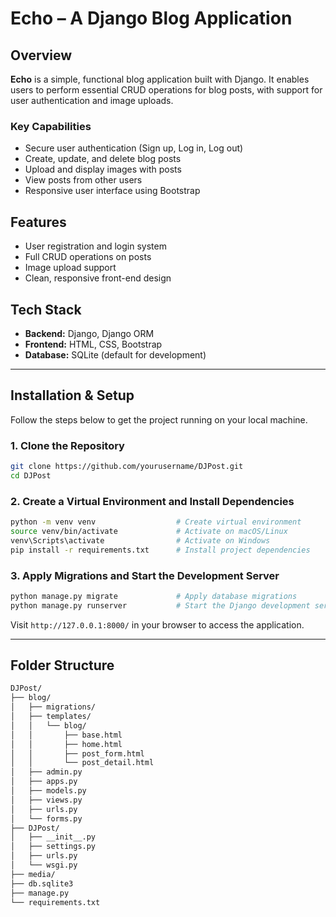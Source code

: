 # Echo – A Django Blog Application

## Overview

**Echo** is a simple, functional blog application built with Django. It enables users to perform essential CRUD operations for blog posts, with support for user authentication and image uploads.

### Key Capabilities

- Secure user authentication (Sign up, Log in, Log out)  
- Create, update, and delete blog posts  
- Upload and display images with posts  
- View posts from other users  
- Responsive user interface using Bootstrap

## Features

- User registration and login system  
- Full CRUD operations on posts  
- Image upload support  
- Clean, responsive front-end design  

## Tech Stack

- **Backend:** Django, Django ORM  
- **Frontend:** HTML, CSS, Bootstrap  
- **Database:** SQLite (default for development)

---

## Installation & Setup

Follow the steps below to get the project running on your local machine.

### 1. Clone the Repository

```bash
git clone https://github.com/yourusername/DJPost.git
cd DJPost
```

### 2. Create a Virtual Environment and Install Dependencies

```bash
python -m venv venv                  # Create virtual environment
source venv/bin/activate             # Activate on macOS/Linux
venv\Scripts\activate                # Activate on Windows
pip install -r requirements.txt      # Install project dependencies
```

### 3. Apply Migrations and Start the Development Server

```bash
python manage.py migrate             # Apply database migrations
python manage.py runserver           # Start the Django development server
```

Visit `http://127.0.0.1:8000/` in your browser to access the application.

---

## Folder Structure

```txt
DJPost/
├── blog/
│   ├── migrations/
│   ├── templates/
│   │   └── blog/
│   │       ├── base.html
│   │       ├── home.html
│   │       ├── post_form.html
│   │       └── post_detail.html
│   ├── admin.py
│   ├── apps.py
│   ├── models.py
│   ├── views.py
│   ├── urls.py
│   └── forms.py
├── DJPost/
│   ├── __init__.py
│   ├── settings.py
│   ├── urls.py
│   └── wsgi.py
├── media/
├── db.sqlite3
├── manage.py
└── requirements.txt
